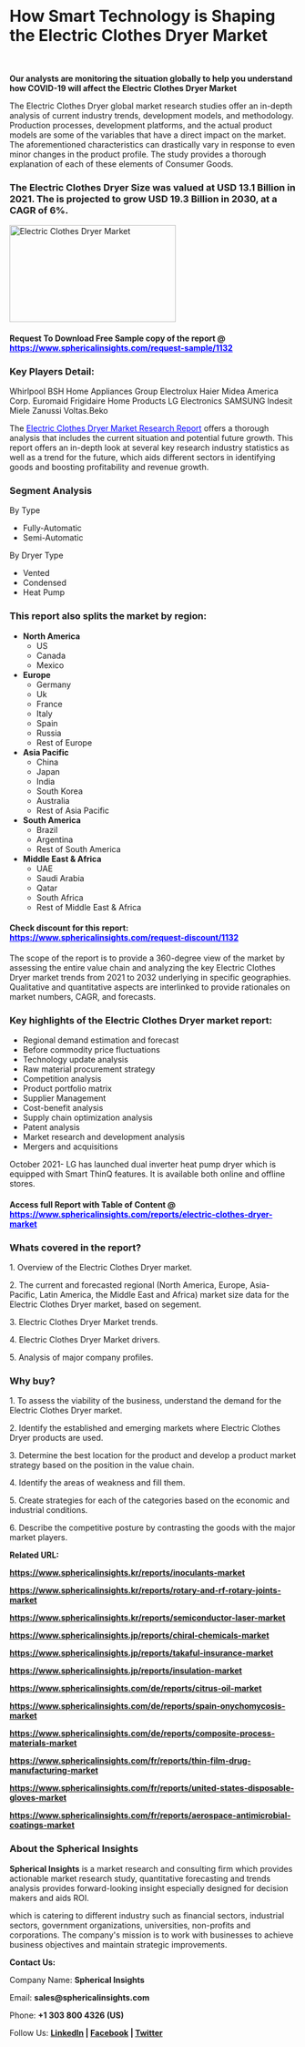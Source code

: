 <p>&nbsp;</p>
<h1><strong>How Smart Technology is Shaping the Electric Clothes Dryer Market</strong></h1>
<p>&nbsp;</p>
<p><strong>Our analysts are monitoring the situation globally to help you understand how COVID-19 will affect the Electric Clothes Dryer Market</strong></p>
<p>The Electric Clothes Dryer global market research studies offer an in-depth analysis of current industry trends, development models, and methodology. Production processes, development platforms, and the actual product models are some of the variables that have a direct impact on the market. The aforementioned characteristics can drastically vary in response to even minor changes in the product profile. The study provides a thorough explanation of each of these elements of Consumer Goods.</p>
<h3>The Electric Clothes Dryer Size was valued at USD 13.1 Billion in 2021. The is projected to grow USD 19.3 Billion in 2030, at a CAGR of 6%.</h3>
<p><img src="https://www.sphericalinsights.com/images/rd/electric-clothes-dryer-market.png" alt="Electric Clothes Dryer Market " width="292" height="170" /></p>
<h4>Request To Download Free Sample copy of the report @ <span style="color: #0000ff;"><a style="color: #0000ff;" href="https://www.sphericalinsights.com/request-sample/1132" target="_blank">https://www.sphericalinsights.com/request-sample/1132</a></span></h4>
<h3><strong>Key Players Detail:</strong></h3>
<p>Whirlpool BSH Home Appliances Group Electrolux Haier Midea America Corp. Euromaid Frigidaire Home Products LG Electronics SAMSUNG Indesit Miele Zanussi Voltas.Beko</p>
<p>The <span style="color: #0000ff;"><a style="color: #0000ff;" href="https://www.sphericalinsights.com/reports/electric-clothes-dryer-market" target="_blank">Electric Clothes Dryer Market Research Report</a></span> offers a thorough analysis that includes the current situation and potential future growth. This report offers an in-depth look at several key research industry statistics as well as a trend for the future, which aids different sectors in identifying goods and boosting profitability and revenue growth.</p>
<h3><strong>Segment Analysis </strong></h3>
<p>By Type</p>
<ul>
<li>Fully-Automatic</li>
<li>Semi-Automatic</li>
</ul>
<p>By Dryer Type</p>
<ul>
<li>Vented</li>
<li>Condensed</li>
<li>Heat Pump</li>
</ul>
<h3><strong>This report also splits the market by region:</strong></h3>
<ul>
<li><strong>North America</strong>
<ul>
<li>US</li>
<li>Canada</li>
<li>Mexico</li>
</ul>
</li>
<li><strong>Europe</strong>
<ul>
<li>Germany</li>
<li>Uk</li>
<li>France</li>
<li>Italy</li>
<li>Spain</li>
<li>Russia</li>
<li>Rest of Europe</li>
</ul>
</li>
<li><strong>Asia Pacific</strong>
<ul>
<li>China</li>
<li>Japan</li>
<li>India</li>
<li>South Korea</li>
<li>Australia</li>
<li>Rest of Asia Pacific</li>
</ul>
</li>
<li><strong>South America</strong>
<ul>
<li>Brazil</li>
<li>Argentina</li>
<li>Rest of South America</li>
</ul>
</li>
<li><strong>Middle East &amp; Africa</strong>
<ul>
<li>UAE</li>
<li>Saudi Arabia</li>
<li>Qatar</li>
<li>South Africa</li>
<li>Rest of Middle East &amp; Africa</li>
</ul>
</li>
</ul>
<h4>Check discount for this report:<span style="color: #0000ff;"><a style="color: #0000ff;" href="%20https://www.sphericalinsights.com/request-discount/1132" target="_blank"> https://www.sphericalinsights.com/request-discount/1132</a></span></h4>
<p>The scope of the report is to provide a 360-degree view of the market by assessing the entire value chain and analyzing the key Electric Clothes Dryer market trends from 2021 to 2032 underlying in specific geographies. Qualitative and quantitative aspects are interlinked to provide rationales on market numbers, CAGR, and forecasts.</p>
<h3><strong>Key highlights of the Electric Clothes Dryer market report:</strong></h3>
<ul>
<li>Regional demand estimation and forecast</li>
<li>Before commodity price fluctuations</li>
<li>Technology update analysis</li>
<li>Raw material procurement strategy</li>
<li>Competition analysis</li>
<li>Product portfolio matrix</li>
<li>Supplier Management</li>
<li>Cost-benefit analysis</li>
<li>Supply chain optimization analysis</li>
<li>Patent analysis</li>
<li>Market research and development analysis</li>
<li>Mergers and acquisitions</li>
</ul>
<p>October 2021- LG has launched dual inverter heat pump dryer which is equipped with Smart ThinQ features. It is available both online and offline stores.</p>
<h4>Access full Report with Table of Content @ <span style="color: #0000ff;"><a style="color: #0000ff;" href="https://www.sphericalinsights.com/reports/electric-clothes-dryer-market" target="_blank">https://www.sphericalinsights.com/reports/electric-clothes-dryer-market</a></span></h4>
<h3><strong>Whats covered in the report?</strong></h3>
<p>1. Overview of the Electric Clothes Dryer market.</p>
<p>2. The current and forecasted regional (North America, Europe, Asia-Pacific, Latin America, the Middle East and Africa) market size data for the Electric Clothes Dryer market, based on segement.</p>
<p>3. Electric Clothes Dryer Market trends.</p>
<p>4. Electric Clothes Dryer Market drivers.</p>
<p>5. Analysis of major company profiles.</p>
<h3><strong>Why buy?</strong></h3>
<p>1. To assess the viability of the business, understand the demand for the Electric Clothes Dryer market.</p>
<p>2. Identify the established and emerging markets where Electric Clothes Dryer products are used.</p>
<p>3. Determine the best location for the product and develop a product market strategy based on the position in the value chain.</p>
<p>4. Identify the areas of weakness and fill them.</p>
<p>5. Create strategies for each of the categories based on the economic and industrial conditions.</p>
<p>6. Describe the competitive posture by contrasting the goods with the major market players.</p>
<p><strong>Related URL:</strong></p>
<p><strong><a href="https://www.sphericalinsights.kr/reports/inoculants-markethttps://www.sphericalinsights.kr/reports/rotary-and-rf-rotary-joints-markethttps://www.sphericalinsights.kr/reports/semiconductor-laser-market">https://www.sphericalinsights.kr/reports/inoculants-market</a></strong></p>
<p><strong><a href="https://www.sphericalinsights.kr/reports/inoculants-markethttps://www.sphericalinsights.kr/reports/rotary-and-rf-rotary-joints-markethttps://www.sphericalinsights.kr/reports/semiconductor-laser-market">https://www.sphericalinsights.kr/reports/rotary-and-rf-rotary-joints-market</a></strong></p>
<p><strong><a href="https://www.sphericalinsights.kr/reports/inoculants-markethttps://www.sphericalinsights.kr/reports/rotary-and-rf-rotary-joints-markethttps://www.sphericalinsights.kr/reports/semiconductor-laser-market">https://www.sphericalinsights.kr/reports/semiconductor-laser-market</a></strong></p>
<p><strong><a href="https://www.sphericalinsights.jp/reports/chiral-chemicals-markethttps://www.sphericalinsights.jp/reports/takaful-insurance-markethttps://www.sphericalinsights.jp/reports/insulation-market">https://www.sphericalinsights.jp/reports/chiral-chemicals-market</a></strong></p>
<p><strong><a href="https://www.sphericalinsights.jp/reports/chiral-chemicals-markethttps://www.sphericalinsights.jp/reports/takaful-insurance-markethttps://www.sphericalinsights.jp/reports/insulation-market">https://www.sphericalinsights.jp/reports/takaful-insurance-market</a></strong></p>
<p><strong><a href="https://www.sphericalinsights.jp/reports/chiral-chemicals-markethttps://www.sphericalinsights.jp/reports/takaful-insurance-markethttps://www.sphericalinsights.jp/reports/insulation-market">https://www.sphericalinsights.jp/reports/insulation-market</a></strong></p>
<p><strong><a href="https://www.sphericalinsights.com/de/reports/citrus-oil-markethttps://www.sphericalinsights.com/de/reports/spain-onychomycosis-markethttps://www.sphericalinsights.com/de/reports/composite-process-materials-market">https://www.sphericalinsights.com/de/reports/citrus-oil-market</a></strong></p>
<p><strong><a href="https://www.sphericalinsights.com/de/reports/citrus-oil-markethttps://www.sphericalinsights.com/de/reports/spain-onychomycosis-markethttps://www.sphericalinsights.com/de/reports/composite-process-materials-market">https://www.sphericalinsights.com/de/reports/spain-onychomycosis-market</a></strong></p>
<p><strong><a href="https://www.sphericalinsights.com/de/reports/citrus-oil-markethttps://www.sphericalinsights.com/de/reports/spain-onychomycosis-markethttps://www.sphericalinsights.com/de/reports/composite-process-materials-market">https://www.sphericalinsights.com/de/reports/composite-process-materials-market</a></strong></p>
<p><strong><a href="https://www.sphericalinsights.com/fr/reports/thin-film-drug-manufacturing-markethttps://www.sphericalinsights.com/fr/reports/united-states-disposable-gloves-markethttps://www.sphericalinsights.com/fr/reports/aerospace-antimicrobial-coatings-market">https://www.sphericalinsights.com/fr/reports/thin-film-drug-manufacturing-market</a></strong></p>
<p><strong><a href="https://www.sphericalinsights.com/fr/reports/thin-film-drug-manufacturing-markethttps://www.sphericalinsights.com/fr/reports/united-states-disposable-gloves-markethttps://www.sphericalinsights.com/fr/reports/aerospace-antimicrobial-coatings-market">https://www.sphericalinsights.com/fr/reports/united-states-disposable-gloves-market</a></strong></p>
<p><strong><a href="https://www.sphericalinsights.com/fr/reports/thin-film-drug-manufacturing-markethttps://www.sphericalinsights.com/fr/reports/united-states-disposable-gloves-markethttps://www.sphericalinsights.com/fr/reports/aerospace-antimicrobial-coatings-market">https://www.sphericalinsights.com/fr/reports/aerospace-antimicrobial-coatings-market</a></strong></p>
<h3><strong>About the Spherical Insights</strong></h3>
<p><strong>Spherical Insights</strong> is a market research and consulting firm which provides actionable market research study, quantitative forecasting and trends analysis provides forward-looking insight especially designed for decision makers and aids ROI.</p>
<p>which is catering to different industry such as financial sectors, industrial sectors, government organizations, universities, non-profits and corporations. The company's mission is to work with businesses to achieve business objectives and maintain strategic improvements.</p>
<p><strong>Contact Us:</strong></p>
<p>Company Name: <strong>Spherical Insights</strong></p>
<p>Email: <strong>sales@sphericalinsights.com</strong></p>
<p>Phone: <strong>+1 303 800 4326 (US)</strong></p>
<p>Follow Us: <strong><a href="https://www.linkedin.com/company/spherical-insight/"><u>LinkedIn</u></a> | <a href="https://www.facebook.com/sphericalinsights35"><u>Facebook</u></a> | <a href="https://twitter.com/SInsights_US"><u>Twitter</u></a></strong></p>
<p>&nbsp;</p>
